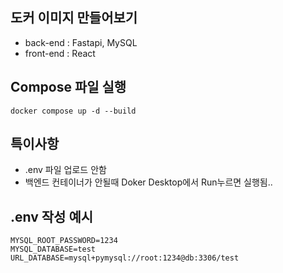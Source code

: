 ## 도커 이미지 만들어보기
- back-end : Fastapi, MySQL
- front-end : React

## Compose 파일 실행
```
docker compose up -d --build
```

## 특이사항
- .env 파일 업로드 안함
- 백엔드 컨테이너가 안될때 Doker Desktop에서 Run누르면 실행됨..

## .env 작성 예시
```
MYSQL_ROOT_PASSWORD=1234
MYSQL_DATABASE=test
URL_DATABASE=mysql+pymysql://root:1234@db:3306/test
```
